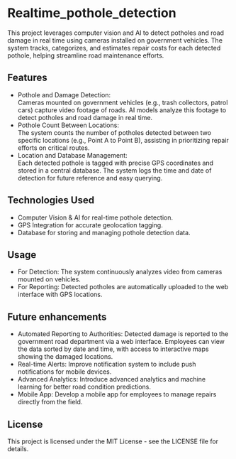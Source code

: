 # Realtime_pothole_detection
This project leverages computer vision and AI to detect potholes and road damage in real time using cameras installed on government vehicles. The system tracks, categorizes, and estimates repair costs for each detected pothole, helping streamline road maintenance efforts.


## Features
* Pothole and Damage Detection: <br>
Cameras mounted on government vehicles (e.g., trash collectors, patrol cars) capture video footage of roads. AI models analyze this footage to detect potholes and road damage in real time.
* Pothole Count Between Locations: <br>
The system counts the number of potholes detected between two specific locations (e.g., Point A to Point B), assisting in prioritizing repair efforts on critical routes.
* Location and Database Management:<br>
Each detected pothole is tagged with precise GPS coordinates and stored in a central database. The system logs the time and date of detection for future reference and easy querying.


## Technologies Used
* Computer Vision & AI for real-time pothole detection.
* GPS Integration for accurate geolocation tagging.
* Database for storing and managing pothole detection data.

## Usage
* For Detection: The system continuously analyzes video from cameras mounted on vehicles.
* For Reporting: Detected potholes are automatically uploaded to the web interface with GPS locations.

## Future enhancements
* Automated Reporting to Authorities: Detected damage is reported to the government road department via a web interface. Employees can view the data sorted by date and time, with access to interactive maps showing the damaged locations.
* Real-time Alerts: Improve notification system to include push notifications for mobile devices.
* Advanced Analytics: Introduce advanced analytics and machine learning for better road condition predictions.
* Mobile App: Develop a mobile app for employees to manage repairs directly from the field.

## License
This project is licensed under the MIT License - see the LICENSE file for details.
